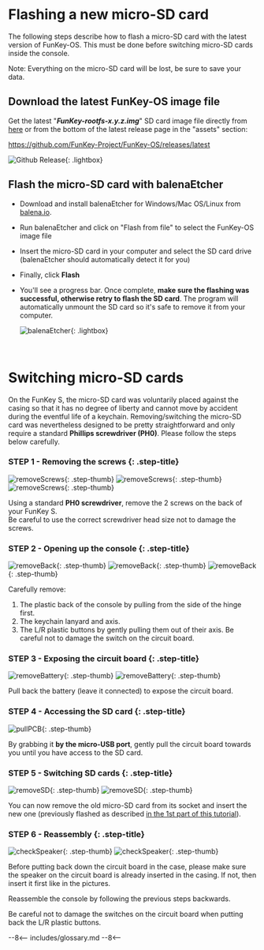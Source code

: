 # Flashing a new micro-SD card

The following steps describe how to flash a micro-SD card with the
latest version of FunKey-OS. This must be done before switching
micro-SD cards inside the console.

Note: Everything on the micro-SD card will be lost, be sure to save
your data.

## Download the latest FunKey-OS image file

Get the latest "***FunKey-rootfs-x.y.z.img***" SD card image file
directly from
[here](https://github.com/FunKey-Project/FunKey-OS/releases/download/FunKey-OS-2.0.0/FunKey-sdcard-2.0.0.img)
or from the bottom of the latest release page in the "assets" section:

<a href="https://github.com/FunKey-Project/FunKey-OS/releases/latest" target="_blank">https://github.com/FunKey-Project/FunKey-OS/releases/latest</a>

![Github Release](/assets/images/github_sd_card_image.png){: .lightbox}

## Flash the micro-SD card with balenaEtcher

- Download and install balenaEtcher for Windows/Mac OS/Linux from <a
  href="https://www.balena.io/etcher/" target="_blank">balena.io</a>.

- Run balenaEtcher and click on "Flash from file" to select the
  FunKey-OS image file

- Insert the micro-SD card in your computer and select the SD card
  drive (balenaEtcher should automatically detect it for you)

- Finally, click **Flash** 

- You'll see a progress bar. Once complete, **make sure the flashing
  was successful, otherwise retry to flash the SD card**. The program
  will automatically unmount the SD card so it's safe to remove it
  from your computer.

  ![balenaEtcher](/assets/images/Flashing_successful.png){: .lightbox}

  <br />

# Switching micro-SD cards

On the FunKey S, the micro-SD card was voluntarily placed against the
casing so that it has no degree of liberty and cannot move by accident
during the eventful life of a keychain. Removing/switching the
micro-SD card was nevertheless designed to be pretty straightforward
and only require a standard **Phillips screwdriver (PH0)**. Please
follow the steps below carefully.

### **STEP 1 - Removing the screws** {: .step-title}
![removeScrews](/assets/images/disassembly/IMG_8800.jpg){: .step-thumb}
![removeScrews](/assets/images/disassembly/IMG_8801.jpg){: .step-thumb}
![removeScrews](/assets/images/disassembly/IMG_8803.jpg){: .step-thumb}

Using a standard **PH0 screwdriver**, remove the 2 screws on the back
of your FunKey S.<br />Be careful to use the correct screwdriver head
size not to damage the screws.

### **STEP 2 - Opening up the console** {: .step-title}
![removeBack](/assets/images/disassembly/IMG_8848.jpg){: .step-thumb}
![removeBack](/assets/images/disassembly/IMG_8844.jpg){: .step-thumb}
![removeBack](/assets/images/disassembly/IMG_8813.jpg){: .step-thumb}

Carefully remove:

1. The plastic back of the console by pulling from the side of the
hinge first.
2. The keychain lanyard and axis.
3. The L/R plastic buttons by gently pulling them out of their
axis. Be careful not to damage the switch on the circuit board.

### **STEP 3 - Exposing the circuit board** {: .step-title}
![removeBattery](/assets/images/disassembly/IMG_8818.jpg){: .step-thumb}
![removeBattery](/assets/images/disassembly/IMG_8822.jpg){: .step-thumb}

Pull back the battery (leave it connected) to expose the circuit board.

### **STEP 4 - Accessing the SD card** {: .step-title}
![pullPCB](/assets/images/disassembly/IMG_8833.jpg){: .step-thumb}

By grabbing it **by the micro-USB port**, gently pull the circuit
board towards you until you have access to the SD card.

### **STEP 5 - Switching SD cards** {: .step-title}
![removeSD](/assets/images/disassembly/IMG_8835.jpg){: .step-thumb}
![removeSD](/assets/images/disassembly/IMG_8836.jpg){: .step-thumb}

You can now remove the old micro-SD card from its socket and insert
the new one (previously flashed as described [in the 1st part of this
tutorial](#flashing-a-new-micro-sd-card)).

### **STEP 6 - Reassembly** {: .step-title}
![checkSpeaker](/assets/images/disassembly/IMG_8865_YES.jpg){: .step-thumb}
![checkSpeaker](/assets/images/disassembly/IMG_8862_NO.jpg){: .step-thumb}

Before putting back down the circuit board in the case, please make
sure the speaker on the circuit board is already inserted in the
casing. If not, then insert it first like in the pictures.

Reassemble the console by following the previous steps backwards.

Be careful not to damage the switches on the circuit board when
putting back the L/R plastic buttons.

--8<--
includes/glossary.md
--8<--
